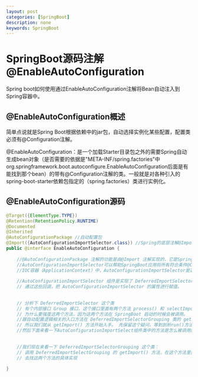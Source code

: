 ```yaml
---
layout: post
categories: [SpringBoot]
description: none
keywords: SpringBoot
---
```

# SpringBoot源码注解@EnableAutoConfiguration
Spring boot如何使用通过EnableAutoConfiguration注解将Bean自动注入到Spring容器中。

## @EnableAutoConfiguration概述
简单点说就是Spring Boot根据依赖中的jar包，自动选择实例化某些配置，配置类必须有@Configuration注解。

@EnableAutoConfiguration：是一个加载Starter目录包之外的需要Spring自动生成bean对象（是否需要的依据是"META-INF/spring.factories"中org.springframework.boot.autoconfigure.EnableAutoConfiguration后面是有能找到那个bean）的带有@Configuration注解的类。一般就是对各种引入的spring-boot-starter依赖包指定的（spring.factories）类进行实例化。

## @EnableAutoConfiguration源码
```java
@Target({ElementType.TYPE})
@Retention(RetentionPolicy.RUNTIME)
@Documented
@Inherited
@AutoConfigurationPackage //自动配置包
@Import({AutoConfigurationImportSelector.class}) //Spring的底层注解@Import，给容器中导入一个组件
public @interface EnableAutoConfiguration {
 
    //@AutoConfigurationPackage 注解的功能是由@Import 注解实现的，它是Spring框架的底层注解，它的作用就是给容器中导入某个组件类。
    //AutoConfigurationImportSelector可以帮助SpringBoot应用将所有符合条件@Configuration配置都加载到当前SpringBoot创建并使用的
    //IOC容器（ApplicationContext）中，AutoConfigurationImportSelector是通过SelectImports这个方法告诉SpringBoot都需要导入那些组件
 
    //AutoConfigurationImportSelector 组件是实现了 DeferredImportSelector 类，以及很多的 Aware 接口，这些 Aware 接口来实现一些回调方法，
    // 通过这些回调，把 AutoConfigurationImportSelector 的属性进行赋值。
 
 
    // 分析下 DeferredImportSelector 这个类
    // 有个内部接口 Group 接口，这个接口里面有两个方法 process() 和 selectImport()
    // 为什么要强度这两个方法，因为这两个方法在 SpringBoot 启动的时候会被调用。
    //跟自动配置逻辑相关的入口方法在 DeferredImportSelectorGrouping 类的 getImport() 方法处，
    // 所以我们就从 getImport() 方法开始入手。 先保留这个疑问，等到剖析run()方法时就会串起来的！！！
    //然后下面来看一下AutoConfigurationImportSelect组件类中的方法是怎么被调用的？
 
 
    //我们现在来看一下 DeferredImportSelectorGrouping 这个类：
    // 调用 DeferredImportSelectGrouping 的 getImport() 方法，在这个方法里面又会去调用 group.process() 和 group.selectImports(),
    // 去找这两个方法的具体实现
 
}
```










































